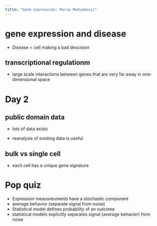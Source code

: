 ```yaml
---
title: "Gene expression: Mario Medvedovic"
---
```


# gene expression and disease

- Disease = cell making a bad descision

## transcriptional regulationm

- large scale interactions between genes that are very far away in
  one-dimensional space

# Day 2

## public domain data

- lots of data exists

- reanalysis of existing data is useful

## bulk vs single cell

- each cell has a unique gene signature

# Pop quiz

- Expression meausreuments have a stochastic component
- average behavior (separate signal from noise)
- Statistical model defines probability of an outcome
- statistical models explicitly separates signal (average behavior) from noise
